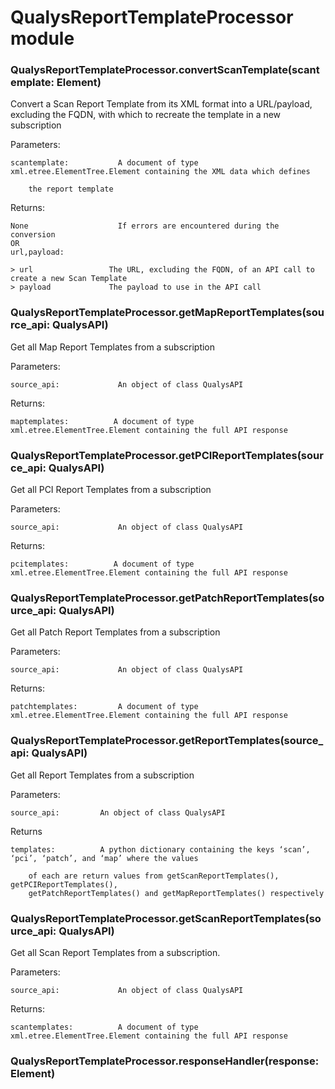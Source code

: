 # QualysReportTemplateProcessor module


### QualysReportTemplateProcessor.convertScanTemplate(scantemplate: Element)
Convert a Scan Report Template from its XML format into a URL/payload, excluding the FQDN, with which to recreate
the template in a new subscription

Parameters:

    scantemplate:           A document of type xml.etree.ElementTree.Element containing the XML data which defines

        the report template

Returns:

    None                    If errors are encountered during the conversion
    OR
    url,payload:

    > url                 The URL, excluding the FQDN, of an API call to create a new Scan Template
    > payload             The payload to use in the API call


### QualysReportTemplateProcessor.getMapReportTemplates(source_api: QualysAPI)
Get all Map Report Templates from a subscription

Parameters:

    source_api:             An object of class QualysAPI

Returns:

    maptemplates:          A document of type xml.etree.ElementTree.Element containing the full API response


### QualysReportTemplateProcessor.getPCIReportTemplates(source_api: QualysAPI)
Get all PCI Report Templates from a subscription

Parameters:

    source_api:             An object of class QualysAPI

Returns:

    pcitemplates:          A document of type xml.etree.ElementTree.Element containing the full API response


### QualysReportTemplateProcessor.getPatchReportTemplates(source_api: QualysAPI)
Get all Patch Report Templates from a subscription

Parameters:

    source_api:             An object of class QualysAPI

Returns:

    patchtemplates:         A document of type xml.etree.ElementTree.Element containing the full API response


### QualysReportTemplateProcessor.getReportTemplates(source_api: QualysAPI)
Get all Report Templates from a subscription

Parameters:

    source_api:         An object of class QualysAPI

Returns

    templates:          A python dictionary containing the keys ‘scan’, ‘pci’, ‘patch’, and ‘map’ where the values

        of each are return values from getScanReportTemplates(), getPCIReportTemplates(),
        getPatchReportTemplates() and getMapReportTemplates() respectively


### QualysReportTemplateProcessor.getScanReportTemplates(source_api: QualysAPI)
Get all Scan Report Templates from a subscription.

Parameters:

    source_api:             An object of class QualysAPI

Returns:

    scantemplates:          A document of type xml.etree.ElementTree.Element containing the full API response


### QualysReportTemplateProcessor.responseHandler(response: Element)
